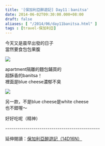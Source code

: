 ```yaml
---
title: '[保加利亞醉遊記] Day11：banitsa'
date: 2014-06-02T09:30:00.000+08:00
draft: false
aliases: [ "/2014/06/day11banitsa.html" ]
tags : [travel-保加利亞]
---
```


今天又是晨早出發的日子  
當然要食包包果腹  

![](/images/bulgaria11a1.jpg)

apartment隔離的麵包鋪買的  
超酥香的banitsa！  
裡面是blue cheese濃郁不臭  

![](/images/bulgaria11a2.jpg)

另一款，不是blue cheese是white cheese  
也不錯喔～  
  
好好吃呢（精神）  
  
\-----------------------------------------------  
  
延伸閱讀：[保加利亞醉遊記（14D16N）](https://hidie.net/bulgaria14d16n/)
